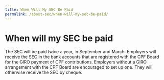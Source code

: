 ```yaml
---
title: When Will My SEC Be Paid
permalink: /about-sec/when-will-my-sec-be-paid/
---
```

# When will my SEC be paid

The SEC will be paid twice a year, in September and March. Employers will receive the SEC in the bank accounts that are registered with the CPF Board for the GIRO payment of CPF contributions. Employers without a GIRO arrangement with the CPF Board are encouraged to set up one. They will otherwise receive the SEC by cheque.

